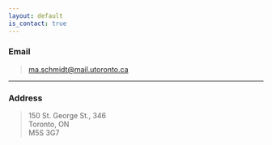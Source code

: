```yaml
---
layout: default
is_contact: true
---
```


### Email

> [ma.schmidt@mail.utoronto.ca](mailto:ma.schmidt@mail.utoronto.ca)

---

### Address

> 150 St. George St., 346  
> Toronto, ON  
> M5S 3G7
